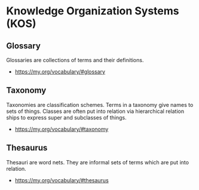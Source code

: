 # Knowledge Organization Systems (KOS)

## Glossary
<!--{
  "uri": "https://my.org/vocabulary/#glossary",
  "aliases": "Vocabulary"
}-->
Glossaries are collections of terms and their definitions.

- https://my.org/vocabulary/#glossary

## Taxonomy
<!--{
  "uri": "https://my.org/vocabulary/#taxonomy"
}-->
Taxonomies are classification schemes. Terms in a taxonomy give names to sets of things. Classes are often put into relation via hierarchical relation ships to express super and subclasses of things.

- https://my.org/vocabulary/#taxonomy

## Thesaurus
<!--{
  "uri": "https://my.org/vocabulary/#thesaurus"
}-->
Thesauri are word nets. They are informal sets of terms which are put into relation.

- https://my.org/vocabulary/#thesaurus

